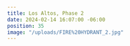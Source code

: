 ```yaml
---
title: Los Altos, Phase 2
date: 2024-02-14 16:07:00 -06:00
position: 35
image: "/uploads/FIRE%20HYDRANT_2.jpg"
---
```


